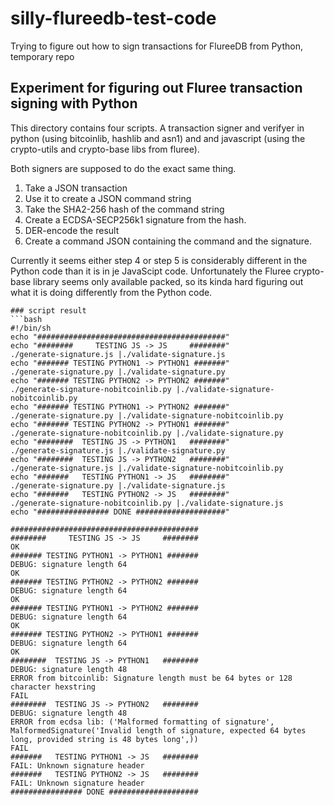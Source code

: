 # silly-flureedb-test-code
Trying to figure out how to sign transactions for FlureeDB from Python, temporary repo

## Experiment for figuring out Fluree transaction signing with Python

This directory contains four scripts. A transaction signer and verifyer in python (using bitcoinlib, hashlib and asn1) and and javascript (using the crypto-utils and crypto-base libs from fluree).


Both signers are supposed to do the exact same thing.

1) Take a JSON transaction
2) Use it to create a JSON command string
3) Take the SHA2-256 hash of the command string
4) Create a ECDSA-SECP256k1 signature from the hash.
5) DER-encode the result
6) Create a command JSON containing the command and the signature.

Currently it seems either step 4 or step 5 is considerably different in the Python code than it is in je JavaScipt code.
Unfortunately the Fluree crypto-base library seems only available packed, so its kinda hard figuring out what it is doing differently from the Python code.

```
### script result
```bash
#!/bin/sh
echo "##########################################"
echo "########     TESTING JS -> JS     ########"
./generate-signature.js |./validate-signature.js
echo "####### TESTING PYTHON1 -> PYTHON1 #######"
./generate-signature.py |./validate-signature.py
echo "####### TESTING PYTHON2 -> PYTHON2 #######"
./generate-signature-nobitcoinlib.py |./validate-signature-nobitcoinlib.py
echo "####### TESTING PYTHON1 -> PYTHON2 #######"
./generate-signature.py |./validate-signature-nobitcoinlib.py
echo "####### TESTING PYTHON2 -> PYTHON1 #######"
./generate-signature-nobitcoinlib.py |./validate-signature.py
echo "########  TESTING JS -> PYTHON1   ########"
./generate-signature.js |./validate-signature.py
echo "########  TESTING JS -> PYTHON2   ########"
./generate-signature.js |./validate-signature-nobitcoinlib.py
echo "#######   TESTING PYTHON1 -> JS   ########"
./generate-signature.py |./validate-signature.js
echo "#######   TESTING PYTHON2 -> JS   ########"
./generate-signature-nobitcoinlib.py |./validate-signature.js
echo "################ DONE ####################"

```

```
##########################################
########     TESTING JS -> JS     ########
OK
####### TESTING PYTHON1 -> PYTHON1 #######
DEBUG: signature length 64
OK
####### TESTING PYTHON2 -> PYTHON2 #######
DEBUG: signature length 64
OK
####### TESTING PYTHON1 -> PYTHON2 #######
DEBUG: signature length 64
OK
####### TESTING PYTHON2 -> PYTHON1 #######
DEBUG: signature length 64
OK
########  TESTING JS -> PYTHON1   ########
DEBUG: signature length 48
ERROR from bitcoinlib: Signature length must be 64 bytes or 128 character hexstring
FAIL
########  TESTING JS -> PYTHON2   ########
DEBUG: signature length 48
ERROR from ecdsa lib: ('Malformed formatting of signature', MalformedSignature('Invalid length of signature, expected 64 bytes long, provided string is 48 bytes long',))
FAIL
#######   TESTING PYTHON1 -> JS   ########
FAIL: Unknown signature header
#######   TESTING PYTHON2 -> JS   ########
FAIL: Unknown signature header
################ DONE ####################
```


